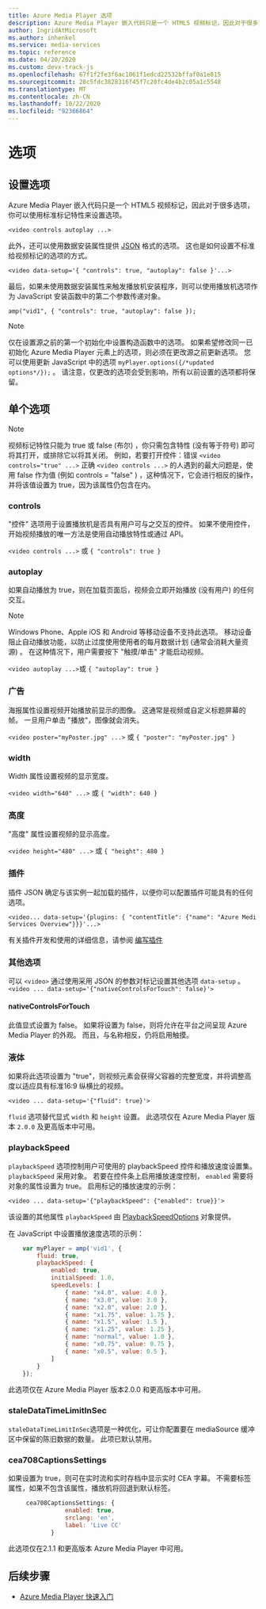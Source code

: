 ```yaml
---
title: Azure Media Player 选项
description: Azure Media Player 嵌入代码只是一个 HTML5 视频标记，因此对于很多选项，你可以使用标准标记特性来设置选项。
author: IngridAtMicrosoft
ms.author: inhenkel
ms.service: media-services
ms.topic: reference
ms.date: 04/20/2020
ms.custom: devx-track-js
ms.openlocfilehash: 67f1f2fe3f6ac1061f1edcd22532bffaf0a1e815
ms.sourcegitcommit: 28c5fdc3828316f45f7c20fc4de4b2c05a1c5548
ms.translationtype: MT
ms.contentlocale: zh-CN
ms.lasthandoff: 10/22/2020
ms.locfileid: "92366864"
---
```

# <a name="options"></a>选项 #

## <a name="setting-options"></a>设置选项 ##

Azure Media Player 嵌入代码只是一个 HTML5 视频标记，因此对于很多选项，你可以使用标准标记特性来设置选项。

`<video controls autoplay ...>`

此外，还可以使用数据安装属性提供 [JSON](http://json.org/example.html) 格式的选项。 这也是如何设置不标准给视频标记的选项的方式。

`<video data-setup='{ "controls": true, "autoplay": false }'...>`

最后，如果未使用数据安装属性来触发播放机安装程序，则可以使用播放机选项作为 JavaScript 安装函数中的第二个参数传递对象。

`amp("vid1", { "controls": true, "autoplay": false });`

> [!NOTE]
> 仅在设置源之前的第一个初始化中设置构造函数中的选项。  如果希望修改同一已初始化 Azure Media Player 元素上的选项，则必须在更改源之前更新选项。 您可以使用更新 JavaScript 中的选项 `myPlayer.options({/*updated options*/});` 。 请注意，仅更改的选项会受到影响，所有以前设置的选项都将保留。

## <a name="individual-options"></a>单个选项 ##

> [!NOTE]
>视频标记特性只能为 true 或 false (布尔) ，你只需包含特性 (没有等于符号) 即可将其打开，或排除它以将其关闭。 例如，若要打开控件：错误 `<video controls="true" ...>` 正确 `<video controls ...>` 的人遇到的最大问题是，使用 false 作为值 (例如 controls = "false" ) ，这种情况下，它会进行相反的操作，并将该值设置为 true，因为该属性仍包含在内。

### <a name="controls"></a>controls ###

"控件" 选项用于设置播放机是否具有用户可与之交互的控件。 如果不使用控件，开始视频播放的唯一方法是使用自动播放特性或通过 API。

`<video controls ...>` 或 `{ "controls": true }`

### <a name="autoplay"></a>autoplay ###

如果自动播放为 true，则在加载页面后，视频会立即开始播放 (没有用户) 的任何交互。

> [!NOTE]
> Windows Phone、Apple iOS 和 Android 等移动设备不支持此选项。 移动设备阻止自动播放功能，以防止过度使用使用者的每月数据计划 (通常会消耗大量资源) 。 在这种情况下，用户需要按下 "触摸/单击" 才能启动视频。

`<video autoplay ...>`或 `{ "autoplay": true }`

### <a name="poster"></a>广告 ###
海报属性设置视频开始播放前显示的图像。 这通常是视频或自定义标题屏幕的帧。 一旦用户单击 "播放"，图像就会消失。

`<video poster="myPoster.jpg" ...>` 或 `{ "poster": "myPoster.jpg" }`

### <a name="width"></a>width ###

Width 属性设置视频的显示宽度。

`<video width="640" ...>` 或 `{ "width": 640 }`

### <a name="height"></a>高度 ###

"高度" 属性设置视频的显示高度。

`<video height="480" ...>` 或 `{ "height": 480 }`

### <a name="plugins"></a>插件 ###

插件 JSON 确定与该实例一起加载的插件，以便你可以配置插件可能具有的任何选项。

   `<video... data-setup='{plugins: { "contentTitle": {"name": "Azure Medi Services Overview"}}}'...>`

有关插件开发和使用的详细信息，请参阅 [编写插件](azure-media-player-writing-plugins.md)

### <a name="other-options"></a>其他选项 ###

可以 `<video>` 通过使用采用 JSON 的参数对标记设置其他选项 `data-setup` 。
`<video ... data-setup='{"nativeControlsForTouch": false}'>`

#### <a name="nativecontrolsfortouch"></a>nativeControlsForTouch ####

此值显式设置为 false。 如果将设置为 false，则将允许在平台之间呈现 Azure Media Player 的外观。  而且，与名称相反，仍将启用触摸。

### <a name="fluid"></a>液体 ###

如果将此选项设置为 "true"，则视频元素会获得父容器的完整宽度，并将调整高度以适应具有标准16:9 纵横比的视频。

`<video ... data-setup='{"fluid": true}'>`

`fluid` 选项替代显式 `width` 和 `height` 设置。 此选项仅在 Azure Media Player 版本 `2.0.0` 及更高版本中可用。

### <a name="playbackspeed"></a>playbackSpeed ###

`playbackSpeed` 选项控制用户可使用的 playbackSpeed 控件和播放速度设置集。 `playbackSpeed` 采用对象。 若要在控件条上启用播放速度控制， `enabled` 需要将对象的属性设置为 true。 启用标记的播放速度的示例：

`<video ... data-setup='{"playbackSpeed": {"enabled": true}}'>`


该设置的其他属性 `playbackSpeed` 由 [PlaybackSpeedOptions](/javascript/api/azuremediaplayer/playbackspeedoptions) 对象提供。

在 JavaScript 中设置播放速度选项的示例：

```javascript
    var myPlayer = amp('vid1', {
        fluid: true,
        playbackSpeed: {
            enabled: true,
            initialSpeed: 1.0,
            speedLevels: [
                { name: "x4.0", value: 4.0 },
                { name: "x3.0", value: 3.0 },
                { name: "x2.0", value: 2.0 },
                { name: "x1.75", value: 1.75 },
                { name: "x1.5", value: 1.5 },
                { name: "x1.25", value: 1.25 },
                { name: "normal", value: 1.0 },
                { name: "x0.75", value: 0.75 },
                { name: "x0.5", value: 0.5 },
            ]
        }
    });
```

此选项仅在 Azure Media Player 版本2.0.0 和更高版本中可用。

### <a name="staledatatimelimitinsec"></a>staleDataTimeLimitInSec ###

`staleDataTimeLimitInSec`选项是一种优化，可让你配置要在 mediaSource 缓冲区中保留的陈旧数据的数量。 此项已默认禁用。

### <a name="cea708captionssettings"></a>cea708CaptionsSettings ###

如果设置为 true，则可在实时流和实时存档中显示实时 CEA 字幕。 不需要标签属性，如果不包含该属性，播放机将回退到默认标签。

```javascript
     cea708CaptionsSettings: {
                enabled: true,
                srclang: 'en',
                label: 'Live CC'
            }
```

此选项仅在2.1.1 和更高版本 Azure Media Player 中可用。

## <a name="next-steps"></a>后续步骤 ##

- [Azure Media Player 快速入门](azure-media-player-quickstart.md)

